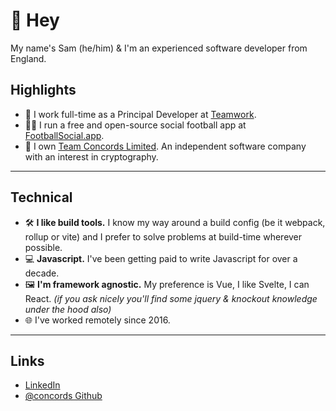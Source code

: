 # 👋 Hey

My name's Sam (he/him) & I'm an experienced software developer from England.

## Highlights

- 🦫 I work full-time as a Principal Developer at [Teamwork](https://github.com/Teamwork).
- 👨‍💻 I run a free and open-source social football app at [FootballSocial.app](https://footballsocial.app).
- 🧬 I own [Team Concords Limited](https://www.teamconcords.com/). An independent software company with an interest in cryptography.


---

## Technical


- 🛠️ **I like build tools.** I know my way around a build config (be it webpack, rollup or vite) and I prefer to solve problems at build-time wherever possible.
- 💻 **Javascript.** I've been getting paid to write Javascript for over a decade.
- 🖼️ **I'm framework agnostic.** My preference is Vue, I like Svelte, I can React. _(if you ask nicely you'll find some jquery & knockout knowledge under the hood also)_
- 🌐 I've worked remotely since 2016.

---

## Links


- [LinkedIn](https://www.linkedin.com/in/samternent/)
- [@concords Github](https://github.com/concords)

